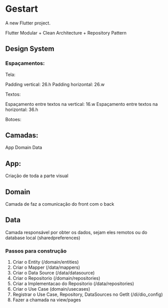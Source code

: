 # Gestart

A new Flutter project.


Flutter Modular + Clean Architecture + Repository Pattern

## Design System

### Espaçamentos:

Tela:

Padding vertical: 26.h
Padding horizontal: 26.w

Textos:

Espaçamento entre textos na vertical: 16.w
Espaçamento entre textos na horizontal: 36.h

Botoes:

## Camadas:

App
Domain
Data

## App:

Criação de toda a parte visual

## Domain

Camada de faz a comunicação do front com o back

## Data

Camada responsável por obter os dados, sejam eles remotos ou do database local (sharedpreferences)

### Passos para construção

1. Criar o Entity (/domain/entities)
2. Criar o Mapper (/data/mappers)
3. Criar o Data Source (/data/datasource)
4. Criar o Repositorio (/domain/repositories)
5. Criar a Implementacao do Repositorio (/data/repositories)
6. Criar o Use Case (domain/usecases)
7. Registrar o Use Case, Repository, DataSources no GetIt (/di/dio_config)
8. Fazer a chamada na view/pages
